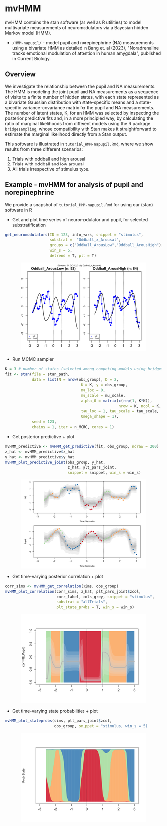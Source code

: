 # mvHMM

mvHMM contains the stan software (as well as R utilities) to model multivariate measurements of neuromodulators via a Bayesian hidden Markov model (HMM).

* `/HMM-napupil/` -  model pupil and norepinephrine (NA) measurements using a bivariate HMM as detailed in Bang et. al (2023), "Noradrenaline tracks emotional modulation of attention in human amygdala", published in Current Biology. 

## Overview

We investigate the relationship between the pupil and NA measurements. The HMM is modeling the joint pupil and NA measurements as a sequence of visits to a finite number
of hidden states, with each state represented as a bivariate Gaussian distribution with state-specific means and a state-specific variance-covariance matrix for the pupil and NA measurements. 
The number of latent states, K, for an HMM was selected by inspecting the posterior predictive fits and, in a more principled way, by calculating the ratio of marginal likelihoods from different models using the R package `bridgesampling`, whose compatibility with Stan makes it straightforward to estimate the marginal likelihood directly from a Stan output. 


This software is illustrated in `tutorial_HMM-napupil.Rmd`, where we show results from three different scenarios: 

1) Trials with oddball and high arousal
2) Trials with oddball and low arousal.
3) All trials irrespective of stimulus type. 


## Example - mvHMM for analysis of pupil and norepinephrine

We provide a snapshot of  `tutorial_HMM-napupil.Rmd` for using our (stan) software in R 


* Get and plot time series of neuromodulator and pupil, for selected substratification 
```r
get_neuromodulators(ID = 123, info_vars, snippet = "stimulus",
                    substrat =  "Oddball_x_Arousal",
                    groups = c("Oddball_ArousLow","Oddball_ArousHigh"), 
                    win_s = 5,
                    detrend = T, plt = T)

```
<p align="center">
<img src="https://github.com/Beniamino92/mvHMM/blob/main/figures/data_substrat.png" width="400" heigth="170"/> 
</p>

* Run MCMC sampler
```r
K = 3 # number of states (selected among competing models using bridgesampling)
fit <- stan(file = stan_path,
            data = list(N = nrow(obs_group), D = 2, 
                                  K = K, y = obs_group, 
                                  mu_loc = 0,
                                  mu_scale = mu_scale, 
                                  alpha_0 = matrix(c(rep(1, K*K)), 
                                                   nrow = K, ncol = K, byrow = TRUE),
                                  tau_loc = 1, tau_scale = tau_scale,
                                  Omega_shape = 1),  
            seed = 123, 
            chains = 1, iter = n_MCMC, cores = 1)
```

* Get posterior predictive + plot
```r
mvHMM_predictive <- mvHMM_get_predictive(fit, obs_group, ndraw = 200)
z_hat <- mvHMM_predictive$z_hat
y_hat <- mvHMM_predictive$y_hat
mvHMM_plot_predictive_joint(obs_group, y_hat,
                            z_hat, plt_pars_joint,
                            snippet = snippet, win_s = win_s)
```
<p align="center">
<img src="https://github.com/Beniamino92/mvHMM/blob/main/figures/OddballLowArousal_postpred-1.png" width="400" heigth="170"/> 
</p>

* Get time-varying posterior correlation + plot
```r
corr_sims <- mvHMM_get_correlation(sims, obs_group)
mvHMM_plot_correlation(corr_sims, z_hat, plt_pars_joint$zcol,
                       corr_label, cols_grey, snippet = "stimulus",
                       substrat = "allTrials",
                       plt_state_probs = T, win_s = win_s)
```
<p align="center">
<img src="https://github.com/Beniamino92/mvHMM/blob/main/figures/OddballLowArousal_correlation-1.png" width="400" heigth="170"/> 
</p>

* Get time-varying state probabilities + plot
```r
mvHMM_plot_stateprobs(sims, plt_pars_joint$zcol,
                      obs_group, snippet = "stimulus, win_s = 5)
```
<p align="center">
<img src="https://github.com/Beniamino92/mvHMM/blob/main/figures/OddballLowArousal_stateprob-1.png" width="400" heigth="170"/> 
</p>

